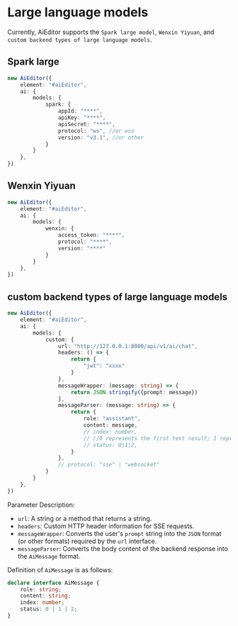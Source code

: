 # Large language models

Currently, AiEditor supports the `Spark large model`, `Wenxin Yiyuan`, and `custom backend types of large language models`.

## Spark large

```typescript
new AiEditor({
    element: "#aiEditor",
    ai: {
        models: {
            spark: {
                appId: "****",
                apiKey: "****",
                apiSecret: "****",
                protocol: "ws", //or wss
                version: "v3.1", //or other
            }
        }
    },
})
```

## Wenxin Yiyuan

```typescript
new AiEditor({
    element: "#aiEditor",
    ai: {
        models: {
            wenxin: {
                access_token: "****",
                protocol: "****",
                version: "****"
            }
        }
    },
})
```


## custom backend types of large language models

```typescript
new AiEditor({
    element: "#aiEditor",
    ai: {
        models: {
            custom: {
                url: "http://127.0.0.1:8080/api/v1/ai/chat",
                headers: () => {
                    return {
                        "jwt": "xxxx"
                    }
                },
                messageWrapper: (message: string) => {
                    return JSON.stringify({prompt: message})
                },
                messageParser: (message: string) => {
                    return {
                        role: "assistant",
                        content: message,
                        // index: number,
                        // //0 represents the first text result; 1 represents the middle text result; 2 represents the last text result.
                        // status: 0|1|2,
                    }
                },
                // protocol: "sse" | "websocket"
            }
        }
    },
})
```


Parameter Description:

- `url`: A string or a method that returns a string.
- `headers`: Custom HTTP header information for SSE requests.
- `messageWrapper`: Converts the user's `prompt` string into the `JSON` format (or other formats) required by the `url` interface.
- `messageParser`: Converts the body content of the backend response into the `AiMessage` format.

Definition of `AiMessage` is as follows:

```ts
declare interface AiMessage {
    role: string;
    content: string;
    index: number;
    status: 0 | 1 | 2;
}
```